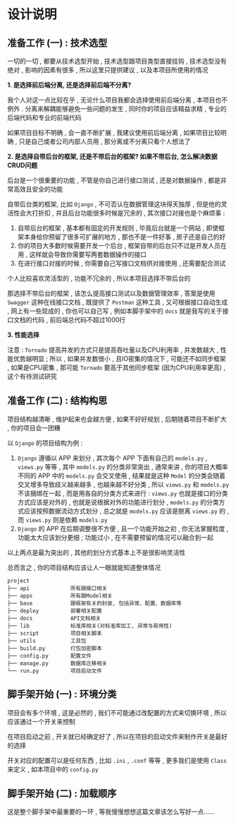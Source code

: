 # 设计说明

## 准备工作 (一) : 技术选型

一切的一切 , 都要从技术选型开始 , 技术选型跟项目类型直接挂钩 , 技术选型没有绝对 , 影响的因素有很多 , 所以这里只提供建议 , 以及本项目所使用的情况

**1. 是选择前后端分离, 还是选择前后端不分离?**

我个人对这一点比较在乎 , 无论什么项目我都会选择使用前后端分离 , 本项目也不例外 . 分离来解耦能够避免一些问题的发生 , 同时你的项目应该精益求精 , 专业的后端代码和专业的前端代码

如果项目目标不明确 , 会一直不断扩展 , 我建议使用前后端分离 , 如果项目比较明确 , 只是自己或者公司内部人员用 , 那分离或不分离只看个人想法了

**2. 是选择自带后台的框架, 还是不带后台的框架? 如果不带后台, 怎么解决数据CRUD问题** 

后台是一个很重要的功能 , 不管是你自己进行接口测试 , 还是对数据操作 , 都是非常高效且安全的功能

自带后台类的框架, 比如 `Django`  , 不可否认在数据管理这块得天独厚 , 但是他的灵活性会大打折扣 , 并且后台功能很多时候是冗余的 , 其次接口对接也是个麻烦事 :

1. 自带后台的框架 , 基本都有固定的开发规则 , 毕竟后台就是一个网站 , 即使框架本身给你预留了很多可扩展的地方 , 那也不是一件好事 , 房子还是自己的好
2. 你的项目大多数时候需要开发一个后台 , 框架自带的后台只不过是开发人员在用 , 这样就会导致你需要写两套数据操作的接口
3. 在进行接口对接的时候 , 你需要自己写接口文档供对接使用 , 还需要配合测试

个人比较喜欢灵活型的 , 功能不冗余的 , 所以本项目选择不带后台的

那选择不带后台的框架 , 该怎么提高接口测试以及数据管理效率 , 答案是使用 `Swagger` 这种在线接口文档 , 既提供了 `Postman` 这种工具 , 又可根据接口自动生成 , 网上有一些现成的 , 你也可以自己写 , 例如本脚手架中的 `docs` 就是我写的关于接口文档的代码 , 前后端总代码不超过1000行

**3. 性能选择**

注意 : `Tornado` 提高并发的方式只是提高吞吐量以及CPU利用率 , 并发数越大 , 性能优势越明显 ; 所以 , 如果并发数很小 , 且IO密集的情况下 , 可能还不如同步框架 , 如果是CPU密集 , 那可能 `Tornado` 要高于其他同步框架 (因为CPU利用率更高) , 这个有待测试研究

 ## 准备工作 (二) : 结构构思

项目结构越清晰 , 维护起来也会越方便 , 如果不好好规划 , 后期随着项目不断扩大 , 你的项目会一团糟

以 `Django` 的项目结构为例 :

1. `Django` 遵循以 APP 来划分 , 其次每个 APP 下面有自己的 `models.py` , `views.py` 等等 , 其中 `models.py` 的分类非常突出 , 通常来讲 , 你的项目大概率不同的 APP 中的 `models.py` 会交叉使用 , 结果就是这种 `Model` 的分类会随着交叉增多导致歧义越来越多 , 也越来越不好分类 , 所以 `views.py` 和 `models.py` 不该捆绑在一起 , 而是用各自的分类方式来进行 : `views.py` 也就是接口的分类方式应该是对外的 , 也就是说根据对外的功能进行划分 , `models.py` 的分类方式应该按照数据流动方式划分 , 总之就是 `models.py` 应该是脱离 `views.py` 的 , 而 `views.py` 则是依赖 `models.py` 
2. `Django` 的 APP 在后期调整很不方便 , 且一个功能开始之初 , 你无法掌握粒度 , 功能太大应该划分更细 ; 功能过小 , 在不需要预留的情况可以融合到一起

以上两点是最为突出的 , 其他的划分方式基本上不是很影响灵活性

总而言之 , 你的项目结构应该让人一眼就能知道整体情况

```
project
├── api             所有跟接口相关
├── apps            所有跟Model相关
├── base            跟框架有关的封装, 包括异常、配置、数据库等
├── deploy          部署相关配置
├── docs            API文档相关
├── lib             标准库相关(对标准库加工, 异常与易用性)
├── script          项目相关脚本
├── utils           工具包
├── build.py        打包加密脚本
├── config.py       配置文件
├── manage.py       数据库迁移相关
└── run.py          项目启动文件
```

## 脚手架开始 (一) : 环境分类

项目会有多个环境 , 这是必然的 , 我们不可能通过改配置的方式来切换环境 , 所以应该通过一个开关来控制

在项目启动之前 , 开关就已经确定好了 , 所以在项目的启动文件来制作开关是最好的选择

开关对应的配置可以是任何东西 , 比如 `.ini` , `.conf` 等等 , 更多我们是使用 `Class` 来定义 , 如本项目中的 `config.py` 

## 脚手架开始 (二) : 加载顺序

这是整个脚手架中最重要的一环 , 等我慢慢想想这篇文章该怎么写好一点……





